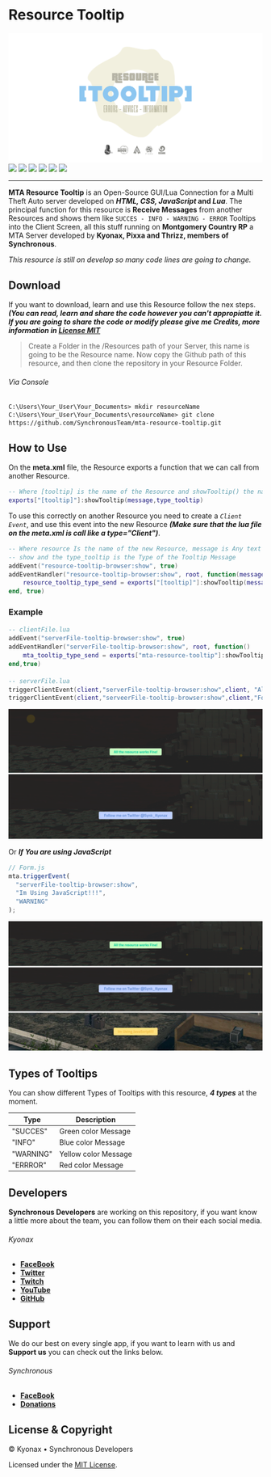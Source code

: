 # Resource Tooltip

<div align="center" style="display:inline">
<img src="https://github.com/SynchronousTeam/mta-resource-tooltip/blob/master/demo/image/Image_Resource_Tooltip.png">
<br>
<a href="https://github.com/SynchronousTeam/mta-resource-tooltip"style="text-decoration: none">
<img src="https://img.shields.io/github/license/SynchronousTeam/mta-resource-tooltip">
</a>
<a href="https://github.com/SynchronousTeam/mta-resource-tooltip"style="text-decoration: none">
<img src="https://img.shields.io/github/languages/count/SynchronousTeam/mta-resource-tooltip">
</a>
<a href="https://www.paypal.com/cgi-bin/webscr?cmd=_s-xclick&hosted_button_id=5LY2Y46Q7DSWL&source=url"style="text-decoration: none">
<img src="https://img.shields.io/badge/Donate-PayPal-green.svg">
</a>
<a href="https://github.com/SynchronousTeam/mta-resource-tooltip"style="text-decoration: none">
<img src="https://img.shields.io/github/repo-size/SynchronousTeam/mta-resource-tooltip">
</a>
<a href="https://www.facebook.com/SynchronousTeam"style="text-decoration: none">
<img src="https://img.shields.io/badge/Synchronous-facebook-blue">
</a>
<a href="https://discord.gg/vSvgHvk"style="text-decoration: none">
<img src="https://img.shields.io/discord/623715606184722442?color=blueviolet&label=Server&logo=discord">
</a>
</div>

---

**MTA Resource Tooltip** is an Open-Source GUI/Lua Connection for a Multi Theft Auto server developed on **_HTML, CSS, JavaScript_ and _Lua_**. The principal function for this resource is **Receive Messages** from another Resources and shows them like `SUCCES - INFO - WARNING - ERROR` Tooltips into the Client Screen, all this stuff running on **Montgomery Country RP** a MTA Server developed by **Kyonax, Pixxa and Thrizz, members of Synchronous**.

_This resource is still on develop so many code lines are going to change._

## Download

If you want to download, learn and use this Resource follow the nex steps. **_(You can read, learn and share the code however you can't appropiatte it. If you are going to share the code or modify please give me Credits, more information in [License MIT](LICENSE)_**

> Create a Folder in the /Resources path of your Server, this name is going to be the Resource name. Now
> copy the Github path of this resource, and then clone the repository in your Resource Folder.

###### Via Console

```Console
C:\Users\Your_User\Your_Documents> mkdir resourceName
C:\Users\Your_User\Your_Documents\resourceName> git clone https://github.com/SynchronousTeam/mta-resource-tooltip.git
```

## How to Use

On the **meta.xml** file, the Resource exports a function that we can call from another Resource.

```lua
-- Where [tooltip] is the name of the Resource and showTooltip() the name of the Function
exports["[tooltip]"]:showTooltip(message,type_tooltip)
```

To use this correctly on another Resource you need to create a _`Client Event`_, and use this event into the new Resource **_(Make sure that the lua file on the meta.xml is call like a type="Client")_**.

```lua
-- Where resource Is the name of the new Resource, message is Any text that you want to
-- show and the type_tooltip is the Type of the Tooltip Message
addEvent("resource-tooltip-browser:show", true)
addEventHandler("resource-tooltip-browser:show", root, function(message, type_tooltip)
    resource_tooltip_type_send = exports["[tooltip]"]:showTooltip(message,type_tooltip)
end, true)
```

### Example

```lua
-- clientFile.lua
addEvent("serverFile-tooltip-browser:show", true)
addEventHandler("serverFile-tooltip-browser:show", root, function()
    mta_tooltip_type_send = exports["mta-resource-tooltip"]:showTooltip(message, type_tooltip)
end,true)

-- serverFile.lua
triggerClientEvent(client,"serverFile-tooltip-browser:show",client, "All the resource works Fine!", "SUCCES")
triggerClientEvent(client,"serveerFile-tooltip-browser:show",client,"Follow me on Twitter @Synk_Kyonax", "INFO")
```

<div>
<img src="https://github.com/SynchronousTeam/mta-resource-tooltip/blob/master/demo/image/Image_Tooltip_Lua.png">
<br>
</div>

Or **_If You are using JavaScript_**

```js
// Form.js
mta.triggerEvent(
  "serverFile-tooltip-browser:show",
  "Im Using JavaScript!!!",
  "WARNING"
);
```

<div>
<img src="https://github.com/SynchronousTeam/mta-resource-tooltip/blob/master/demo/image/Image_Tooltip_Js.png">
<br>
</div>

## Types of Tooltips

You can show different Types of Tooltips with this resource, **_4 types_** at the moment.

| Type      | Description          |
| --------- | -------------------- |
| "SUCCES"  | Green color Message  |
| "INFO"    | Blue color Message   |
| "WARNING" | Yellow color Message |
| "ERRROR"  | Red color Message    |

## Developers

**Synchronous Developers** are working on this repository, if you want know a little more about the team, you can follow them on their each social media.

###### Kyonax

- [**FaceBook**](https://www.facebook.com/MrKyonax)
- [**Twitter**](https://twitter.com/Synk_Kyo)
- [**Twitch**](https://www.twitch.tv/synk_kyonax)
- [**YouTube**](https://www.youtube.com/channel/UCOCGuDADwciaJfnCxWoYGHA)
- [**GitHub**](https://github.com/Kyonax)

## Support

We do our best on every single app, if you want to learn with us and **Support us** you can check out the links below.

###### Synchronous

- [**FaceBook**](https://www.facebook.com/SynchronousTeam)
- [**Donations**](https://www.paypal.com/cgi-bin/webscr?cmd=_s-xclick&hosted_button_id=5LY2Y46Q7DSWL&source=url)

## License & Copyright

© Kyonax • Synchronous Developers

Licensed under the [MIT License](LICENSE).

